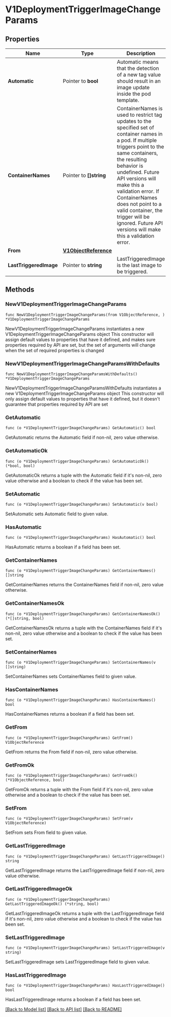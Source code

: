 # V1DeploymentTriggerImageChangeParams

## Properties

Name | Type | Description | Notes
------------ | ------------- | ------------- | -------------
**Automatic** | Pointer to **bool** | Automatic means that the detection of a new tag value should result in an image update inside the pod template. | [optional] 
**ContainerNames** | Pointer to **[]string** | ContainerNames is used to restrict tag updates to the specified set of container names in a pod. If multiple triggers point to the same containers, the resulting behavior is undefined. Future API versions will make this a validation error. If ContainerNames does not point to a valid container, the trigger will be ignored. Future API versions will make this a validation error. | [optional] 
**From** | [**V1ObjectReference**](V1ObjectReference.md) |  | 
**LastTriggeredImage** | Pointer to **string** | LastTriggeredImage is the last image to be triggered. | [optional] 

## Methods

### NewV1DeploymentTriggerImageChangeParams

`func NewV1DeploymentTriggerImageChangeParams(from V1ObjectReference, ) *V1DeploymentTriggerImageChangeParams`

NewV1DeploymentTriggerImageChangeParams instantiates a new V1DeploymentTriggerImageChangeParams object
This constructor will assign default values to properties that have it defined,
and makes sure properties required by API are set, but the set of arguments
will change when the set of required properties is changed

### NewV1DeploymentTriggerImageChangeParamsWithDefaults

`func NewV1DeploymentTriggerImageChangeParamsWithDefaults() *V1DeploymentTriggerImageChangeParams`

NewV1DeploymentTriggerImageChangeParamsWithDefaults instantiates a new V1DeploymentTriggerImageChangeParams object
This constructor will only assign default values to properties that have it defined,
but it doesn't guarantee that properties required by API are set

### GetAutomatic

`func (o *V1DeploymentTriggerImageChangeParams) GetAutomatic() bool`

GetAutomatic returns the Automatic field if non-nil, zero value otherwise.

### GetAutomaticOk

`func (o *V1DeploymentTriggerImageChangeParams) GetAutomaticOk() (*bool, bool)`

GetAutomaticOk returns a tuple with the Automatic field if it's non-nil, zero value otherwise
and a boolean to check if the value has been set.

### SetAutomatic

`func (o *V1DeploymentTriggerImageChangeParams) SetAutomatic(v bool)`

SetAutomatic sets Automatic field to given value.

### HasAutomatic

`func (o *V1DeploymentTriggerImageChangeParams) HasAutomatic() bool`

HasAutomatic returns a boolean if a field has been set.

### GetContainerNames

`func (o *V1DeploymentTriggerImageChangeParams) GetContainerNames() []string`

GetContainerNames returns the ContainerNames field if non-nil, zero value otherwise.

### GetContainerNamesOk

`func (o *V1DeploymentTriggerImageChangeParams) GetContainerNamesOk() (*[]string, bool)`

GetContainerNamesOk returns a tuple with the ContainerNames field if it's non-nil, zero value otherwise
and a boolean to check if the value has been set.

### SetContainerNames

`func (o *V1DeploymentTriggerImageChangeParams) SetContainerNames(v []string)`

SetContainerNames sets ContainerNames field to given value.

### HasContainerNames

`func (o *V1DeploymentTriggerImageChangeParams) HasContainerNames() bool`

HasContainerNames returns a boolean if a field has been set.

### GetFrom

`func (o *V1DeploymentTriggerImageChangeParams) GetFrom() V1ObjectReference`

GetFrom returns the From field if non-nil, zero value otherwise.

### GetFromOk

`func (o *V1DeploymentTriggerImageChangeParams) GetFromOk() (*V1ObjectReference, bool)`

GetFromOk returns a tuple with the From field if it's non-nil, zero value otherwise
and a boolean to check if the value has been set.

### SetFrom

`func (o *V1DeploymentTriggerImageChangeParams) SetFrom(v V1ObjectReference)`

SetFrom sets From field to given value.


### GetLastTriggeredImage

`func (o *V1DeploymentTriggerImageChangeParams) GetLastTriggeredImage() string`

GetLastTriggeredImage returns the LastTriggeredImage field if non-nil, zero value otherwise.

### GetLastTriggeredImageOk

`func (o *V1DeploymentTriggerImageChangeParams) GetLastTriggeredImageOk() (*string, bool)`

GetLastTriggeredImageOk returns a tuple with the LastTriggeredImage field if it's non-nil, zero value otherwise
and a boolean to check if the value has been set.

### SetLastTriggeredImage

`func (o *V1DeploymentTriggerImageChangeParams) SetLastTriggeredImage(v string)`

SetLastTriggeredImage sets LastTriggeredImage field to given value.

### HasLastTriggeredImage

`func (o *V1DeploymentTriggerImageChangeParams) HasLastTriggeredImage() bool`

HasLastTriggeredImage returns a boolean if a field has been set.


[[Back to Model list]](../README.md#documentation-for-models) [[Back to API list]](../README.md#documentation-for-api-endpoints) [[Back to README]](../README.md)


